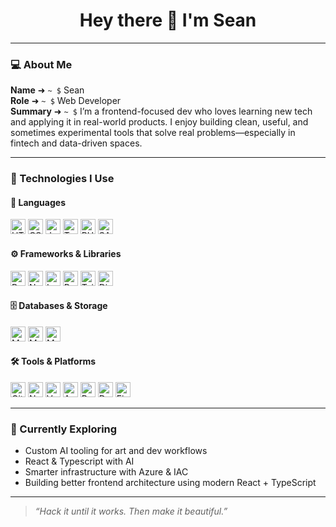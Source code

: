 <h1 align="center">Hey there 👋 I'm Sean</h1>

---

### 💻 About Me

**Name** ➜ `~ $` Sean  
**Role** ➜ `~ $` Web Developer  
**Summary** ➜ `~ $` I’m a frontend-focused dev who loves learning new tech and applying it in real-world products. I enjoy building clean, useful, and sometimes experimental tools that solve real problems—especially in fintech and data-driven spaces.

---

### 🧰 Technologies I Use

#### 🧠 Languages
<a href="https://html.spec.whatwg.org/"><img height="24" src="https://cdn.simpleicons.org/html5/e34f26" alt="HTML5" /></a>
<a href="https://www.w3.org/Style/CSS/"><img height="24" src="https://cdn.simpleicons.org/css3/1572b6" alt="CSS3" /></a>
<a href="https://developer.mozilla.org/en-US/docs/Web/JavaScript"><img height="24" src="https://cdn.simpleicons.org/javascript/f7df1e" alt="JavaScript" /></a>
<a href="https://www.typescriptlang.org/"><img height="24" src="https://cdn.simpleicons.org/typescript/3178c6" alt="TypeScript" /></a>
<a href="https://www.php.net/"><img height="24" src="https://cdn.simpleicons.org/php/777bb4" alt="PHP" /></a>
<a href="https://sass-lang.com/"><img height="24" src="https://cdn.simpleicons.org/sass/cc6699" alt="SASS" /></a>

#### ⚙️ Frameworks & Libraries
<a href="https://reactjs.org/"><img height="24" src="https://cdn.simpleicons.org/react/61dafb" alt="React" /></a>
<a href="https://nextjs.org/"><img height="24" src="https://cdn.simpleicons.org/nextdotjs/000000" alt="Next.js" /></a>
<a href="https://laravel.com/"><img height="24" src="https://cdn.simpleicons.org/laravel/ff2d20" alt="Laravel" /></a>
<a href="https://getbootstrap.com/"><img height="24" src="https://cdn.simpleicons.org/bootstrap/7952b3" alt="Bootstrap" /></a>
<a href="https://tailwindcss.com/"><img height="24" src="https://cdn.simpleicons.org/tailwindcss/06b6d4" alt="Tailwind CSS" /></a>
<a href="https://discord.js.org/"><img height="24" src="https://cdn.simpleicons.org/discord/7289da" alt="Discord.js" /></a>

#### 🗄️ Databases & Storage
<a href="https://www.mysql.com/"><img height="24" src="https://cdn.simpleicons.org/mysql/f29111" alt="MySQL" /></a>
<a href="https://mariadb.org/"><img height="24" src="https://cdn.simpleicons.org/mariadb/003545" alt="MariaDB" /></a>
<a href="https://www.mongodb.com/"><img height="24" src="https://cdn.simpleicons.org/mongodb/47a248" alt="MongoDB" /></a>

#### 🛠 Tools & Platforms
<a href="https://git-scm.com/"><img height="24" src="https://cdn.simpleicons.org/git/f05032" alt="Git" /></a>
<a href="https://nodejs.org/"><img height="24" src="https://cdn.simpleicons.org/node.js/339933" alt="Node.js" /></a>
<a href="https://vercel.com/"><img height="24" src="https://cdn.simpleicons.org/vercel/000000" alt="Vercel" /></a>
<a href="https://azure.microsoft.com/"><img height="24" src="https://cdn.simpleicons.org/microsoftazure/0078d4" alt="Azure" /></a>
<a href="https://www.gnu.org/software/bash/"><img height="24" src="https://cdn.simpleicons.org/gnubash/4eaa25" alt="Bash" /></a>
<a href="https://www.docker.com/"><img height="24" src="https://cdn.simpleicons.org/docker/2496ed" alt="Docker" /></a>
<a href="https://www.figma.com/"><img height="24" src="https://cdn.simpleicons.org/figma/f24e1e" alt="Figma" /></a>

---

### 🚀 Currently Exploring
- Custom AI tooling for art and dev workflows  
- React & Typescript with AI
- Smarter infrastructure with Azure & IAC  
- Building better frontend architecture using modern React + TypeScript

---

> *“Hack it until it works. Then make it beautiful.”*

